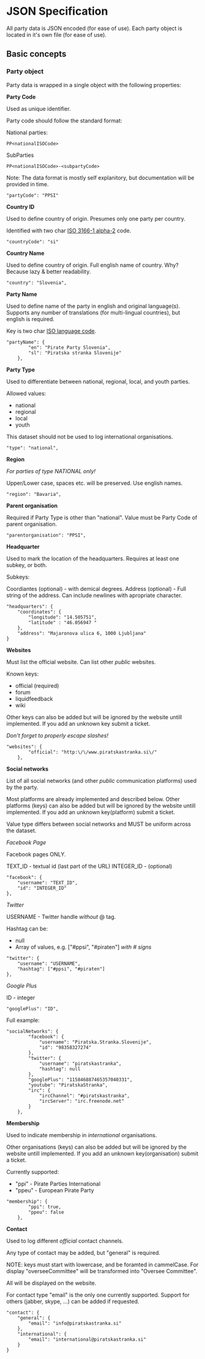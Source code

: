 # JSON Specification

All party data is JSON encoded (for ease of use). Each party object is located in it's own file (for ease of use).

## Basic concepts

### Party object

Party data is wrapped in a single object with the following properties:

**Party Code** 

Used as unique identifier.

Party code should follow the standard format:

National parties:

`PP<nationalISOCode>`

SubParties

`PP<nationalISOCode>-<subpartyCode>`

Note: The data format is mostly self explanitory, but documentation will be provided in time.

```
"partyCode": "PPSI"
```

**Country ID**

Used to define country of origin. Presumes only one party per country.

Identified with two char [ISO 3166-1 alpha-2](https://en.wikipedia.org/wiki/ISO_3166-1_alpha-2) code. 

```
"countryCode": "si"
```

**Country Name** 

Used to define country of origin. Full english name of country.
Why? Because lazy & better readability.

```
"country": "Slovenia",
```

**Party Name** 

Used to define name of the party in english and original language(s). Supports any number of translations (for multi-lingual countries), but english is required.

Key is two char [ISO language code](https://en.wikipedia.org/wiki/List_of_ISO_639-1_codes).
```
"partyName": {
        "en": "Pirate Party Slovenia",
        "sl": "Piratska stranka Slovenije"
    },
```

**Party Type** 

Used to differentiate between national, regional, local, and youth parties.

Allowed values:
* national
* regional
* local
* youth

This dataset should not be used to log international organisations. 

```
"type": "national",
```

**Region**

*For parties of _type_ NATIONAL only!*

Upper/Lower case, spaces etc. will be preserved. Use english names.

```
"region": "Bavaria",
```

**Parent organisation** 

Required if Party Type is other than "national". Value must be Party Code of parent organisation.

```
"parentorganisation": "PPSI",
```

**Headquarter**

Used to mark the location of the headquarters. Requires at least one subkey, or both.

Subkeys:

Coordiantes (optional) - with demical degrees.
Address (optional) - Full string of the address. Can include newlines with apropriate character.

```
"headquarters": {
    "coordinates": {
        "longitude": "14.505751",
        "latitude" : "46.056947 "
    },
    "address": "Majaronova ulica 6, 1000 Ljubljana"
}
```

**Websites** 

Must list the official website. Can list other *public* websites.

Known keys:
* official (required)
* forum
* liquidfeedback
* wiki

Other keys can also be added but will be ignored by the website untill implemented. If you add an unknown key submit a ticket.

*Don't forget to properly escape slashes!*

```
"websites": {
        "official": "http:\/\/www.piratskastranka.si\/"
    },
```

**Social networks** 

List of all social networks (and other *public* communication platforms) used by the party. 

Most platforms are already implemented and described below. Other platforms (keys) can also be added but will be ignored by the website untill implemented. If you add an unknown key(platform) submit a ticket.

Value type differs between social networks and MUST be uniform across the dataset.

*Facebook Page*

Facebook pages ONLY.

TEXT_ID - textual id (last part of the URL)
INTEGER_ID - (optional) 
```
"facebook": {
    "username": "TEXT_ID",
    "id": "INTEGER_ID"
},
```

*Twitter*

USERNAME - Twitter handle *without* @ tag.

Hashtag can be:
* null
* Array of values, e.g. ["#ppsi", "#piraten"] *with # signs*

```
"twitter": {
    "username": "USERNAME",
    "hashtag": ["#ppsi", "#piraten"]
},
```

*Google Plus*

ID - integer 

```
"googlePlus": "ID",
```
Full example:

```
"socialNetworks": {
        "facebook": {
            "username": "Piratska.Stranka.Slovenije",
            "id": "98358327274"
        },
        "twitter": {
            "username": "piratskastranka",
            "hashtag": null
        },
        "googlePlus": "115846887465357040331",
        "youtube": "PiratskaStranka",
        "irc": {
            "ircChannel": "#piratskastranka",
            "ircServer": "irc.freenode.net"
        }
    },
```

**Membership**

Used to indicate membership in *international* organisations.

Other organisations (keys) can also be added but will be ignored by the website untill implemented. If you add an unknown key(organisation) submit a ticket.

Currently supported:

* "ppi" - Pirate Parties International
* "ppeu" - European Pirate Party

```
"membership": {
        "ppi": true,
        "ppeu": false
    },
```

**Contact**

Used to log different *official* contact channels.

Any type of contact may be added, but "general" is required.

NOTE: keys must start with lowercase, and be foramted in cammelCase. For display "overseeCommittee" will be transformed into "Oversee Committee".

All will be displayed on the website.

For contact type "email" is the only one currently supported. Support for others (jabber, skype, ...) can be added if requested.

```
"contact": {
    "general": {
        "email": "info@piratskastranka.si"
    },
    "international": {
        "email": "international@piratskastranka.si"
    }
}
```
